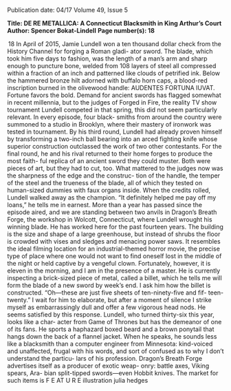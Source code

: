Publication date: 04/17
Volume 49, Issue 5

**Title: DE RE METALLICA: A Connecticut Blacksmith in King Arthur’s Court**
**Author: Spencer Bokat-Lindell**
**Page number(s): 18**

 18
In April of 2015, Jamie Lundell won a ten thousand dollar 
check from the History Channel for forging a Roman gladi-
ator sword. The blade, which took him five days to fashion, 
was the length of a man’s arm and sharp enough to puncture 
bone, welded from 108 layers of steel all compressed within 
a fraction of an inch and patterned like clouds of petrified 
ink. Below the hammered bronze hilt adorned with buffalo 
horn caps, a blood-red inscription burned in the olivewood 
handle: AUDENTES FORTUNA IUVAT. Fortune favors the 
bold. 
Demand for ancient swords has flagged somewhat in recent 
millennia, but to the judges of Forged in Fire, the reality TV 
show tournament Lundell competed in that spring, this did 
not seem particularly relevant. In every episode, four black-
smiths from around the country were summoned to a studio 
in Brooklyn, where their mastery of ironwork was tested in 
tournament. By his third round, Lundell had already proven 
himself by transforming a two-inch ball bearing into an arced 
fighting knife whose superior construction outclassed the 
work of two other contestants. For the final round, he and his 
rival returned to their home forges to produce the most faith-
ful replica of an ancient sword they could muster. Both were 
pieces of art, but they had to cut, too. What mattered to the 
judges now was the sharpness of the edge and the construc-
tion of the handle, the temper of the steel and the trueness of 
the blade, all of which they tested on human-sized dummies 
with faux organs inside. When the credits rolled, Lundell 
walked away as the champion.
“It definitely helped me pay off my loans,” he tells me in 
earnest. More than a year has passed since the episode aired, 
and we are standing between two anvils in Dragon’s Breath 
Forge, the workshop in Wolcott, Connecticut, where Lundell 
wrought his winning blade. He has worked here for the past 
fourteen years. The building is the size and shape of a large 
greenhouse, but instead of shrubs the floor is crowded with 
vises and sledges and menacing power saws. It resembles the 
ideal filming location for an industrial-themed horror movie, 
the precise type of place where one would not want to find 
oneself lost in the middle of the night or held captive by a 
vengeful clown. 
Fortunately, however, it is eleven in the morning, and I 
am in the presence of a master. He is currently inspecting a 
brick-sized piece of metal, called a billet, which he tells me 
will form the blade of a new sword by week’s end. I ask him 
how the billet is constructed.
“Oh—these are just five sheets of ten-ninety-five and fif-
teen-twenty.”
I wait for him to elaborate, but after a moment of silence I 
strike myself as embarrassingly dull and offer a few vigorous 
head nods. He seems satisfied by this response.
   Lundell, who turned thirty-six this year, looks like a char-
acter from Game of Thrones but has the demeanor of one 
of its fans. He sports a haphazard boxed beard and a brown 
ponytail that hangs down the back of a flannel jacket. When 
he speaks, he sounds less like a blacksmith than a computer 
engineer from Minnesota: kind-voiced and unaffected, frugal 
with his words, and sort of confused as 
to why I don’t understand the particu-
lars of his profession. 
Dragon’s Breath Forge advertises 
itself as a producer of exotic weap-
onry: battle axes, Viking spears, Ara-
bian split-tipped swords—even Hobbit 
knives. The market for such items is 
F E AT U R E
illustration julia hedges